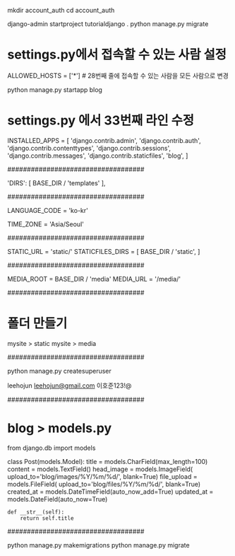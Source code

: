 mkdir account_auth
cd account_auth

django-admin startproject tutorialdjango .
python manage.py migrate

# settings.py에서 접속할 수 있는 사람 설정
ALLOWED_HOSTS = ['*'] # 28번째 줄에 접속할 수 있는 사람을 모든 사람으로 변경

python manage.py startapp blog

# settings.py 에서 33번째 라인 수정
INSTALLED_APPS = [
    'django.contrib.admin',
    'django.contrib.auth',
    'django.contrib.contenttypes',
    'django.contrib.sessions',
    'django.contrib.messages',
    'django.contrib.staticfiles',
    'blog',
]

###################################

'DIRS': [ BASE_DIR / 'templates' ],

###################################

LANGUAGE_CODE = 'ko-kr'

TIME_ZONE = 'Asia/Seoul'

###################################

STATIC_URL = 'static/'
STATICFILES_DIRS = [
    BASE_DIR / 'static',
]

###################################

MEDIA_ROOT = BASE_DIR / 'media'
MEDIA_URL = '/media/'

###################################

# 폴더 만들기
mysite > static
mysite > media

###################################

python manage.py createsuperuser

leehojun
leehojun@gmail.com
이호준123!@

###################################
# blog > models.py

from django.db import models

class Post(models.Model):
    title = models.CharField(max_length=100)
    content = models.TextField()
    head_image = models.ImageField(
        upload_to='blog/images/%Y/%m/%d/', blank=True)
    file_upload = models.FileField(
        upload_to='blog/files/%Y/%m/%d/', blank=True)
    created_at = models.DateTimeField(auto_now_add=True)
    updated_at = models.DateField(auto_now=True)

    def __str__(self):
        return self.title

###################################

python manage.py makemigrations
python manage.py migrate